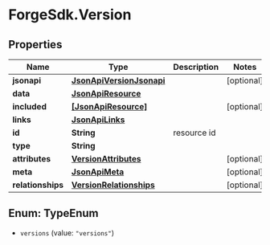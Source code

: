 # ForgeSdk.Version

## Properties
Name | Type | Description | Notes
------------ | ------------- | ------------- | -------------
**jsonapi** | [**JsonApiVersionJsonapi**](JsonApiVersionJsonapi.md) |  | [optional] 
**data** | [**JsonApiResource**](JsonApiResource.md) |  | 
**included** | [**[JsonApiResource]**](JsonApiResource.md) |  | [optional] 
**links** | [**JsonApiLinks**](JsonApiLinks.md) |  | 
**id** | **String** | resource id | 
**type** | **String** |  | 
**attributes** | [**VersionAttributes**](VersionAttributes.md) |  | [optional] 
**meta** | [**JsonApiMeta**](JsonApiMeta.md) |  | [optional] 
**relationships** | [**VersionRelationships**](VersionRelationships.md) |  | [optional] 


<a name="TypeEnum"></a>
## Enum: TypeEnum


* `versions` (value: `"versions"`)




